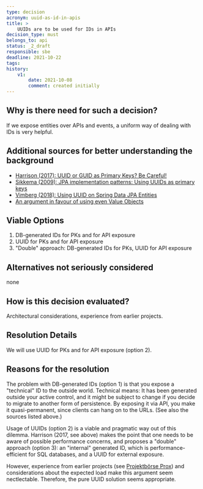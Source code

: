 ```yaml
---
type: decision
acronym: uuid-as-id-in-apis
title: >
    UUIDs are to be used for IDs in APIs
decision_type: must
belongs_to: api
status: _2_draft
responsible: sbe
deadline: 2021-10-22
tags:
history:
    v1:
        date: 2021-10-08
        comment: created initially         
---
```


## Why is there need for such a decision?

If we expose entities over APIs and events, a uniform way of dealing with IDs is very helpful.  

## Additional sources for better understanding the background

* [Harrison (2017): UUID or GUID as Primary Keys? Be Careful!](https://tomharrisonjr.com/uuid-or-guid-as-primary-keys-be-careful-7b2aa3dcb439)
* [Sikkema (2009): JPA implementation patterns: Using UUIDs as primary keys](https://xebia.com/blog/jpa-implementation-patterns-using-uuids-as-primary-keys/)
* [Vimberg (2018): Using UUID on Spring Data JPA Entities   ](https://jivimberg.io/blog/2018/11/05/using-uuid-on-spring-data-jpa-entities/)
* [An argument in favour of using even Value Objects](https://buildplease.com/pages/vo-ids/)

## Viable Options

1. DB-generated IDs for PKs and for API exposure
1. UUID for PKs and for API exposure
1. "Double" approach: DB-generated IDs for PKs, UUID for API exposure


## Alternatives not seriously considered

none


## How is this decision evaluated?

Architectural considerations, experience from earlier projects. 

 
## Resolution Details

We will use UUID for PKs and for API exposure (option 2).

## Reasons for the resolution

The problem with DB-generated IDs (option 1) is that you expose a "technical" ID to the outside world. Technical
means: It has been generated outside your active control, and it might be subject to change if you decide to 
migrate to another form of persistence. By exposing it via API, you make it quasi-permanent, since clients 
can hang on to the URLs. (See also the sources listed above.)

Usage of UUIDs (option 2) is a viable and pragmatic way out of this dilemma. Harrison (2017, see above) makes the 
point that one needs to be aware of possible performance concerns, and proposes a "double" approach (option 3): an 
"internal" generated ID, which is performance-efficient for SQL databases, and a UUID for external exposure. 

However, experience from earlier projects (see [Projektbörse Prox](prox.innovation-hub.de)) and considerations 
about the expected load make this argument seem nectlectable. Therefore, the pure UUID solution seems appropriate.


